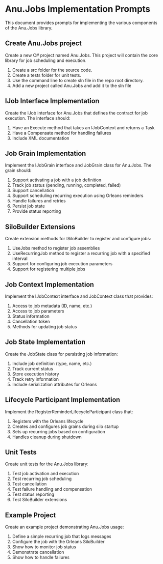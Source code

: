 # Anu.Jobs Implementation Prompts

This document provides prompts for implementing the various components of the Anu.Jobs library.

## Create Anu.Jobs project

Create a new C# project named Anu.Jobs. This project will contain the core library for job scheduling and execution.

1. Create a src folder for the source code.
2. Create a tests folder for unit tests.
3. Use the command line to create sln file in the repo root directory.
4. Add a new project called Anu.Jobs and add it to the sln file

## IJob Interface Implementation

Create the IJob interface for Anu.Jobs that defines the contract for job execution. The interface should:

1. Have an Execute method that takes an IJobContext and returns a Task
2. Have a Compensate method for handling failures
3. Include XML documentation

## Job Grain Implementation

Implement the IJobGrain interface and JobGrain class for Anu.Jobs. The grain should:

1. Support activating a job with a job definition
2. Track job status (pending, running, completed, failed)
3. Support cancellation
4. Support scheduling recurring execution using Orleans reminders
5. Handle failures and retries
6. Persist job state
7. Provide status reporting

## SiloBuilder Extensions

Create extension methods for ISiloBuilder to register and configure jobs:

1. UseJobs method to register job assemblies
2. UseRecurringJob method to register a recurring job with a specified interval
3. Support for configuring job execution parameters
4. Support for registering multiple jobs

## Job Context Implementation

Implement the IJobContext interface and JobContext class that provides:

1. Access to job metadata (ID, name, etc.)
2. Access to job parameters
3. Status information
4. Cancellation token
5. Methods for updating job status

## Job State Implementation

Create the JobState class for persisting job information:

1. Include job definition (type, name, etc.)
2. Track current status
3. Store execution history
4. Track retry information
5. Include serialization attributes for Orleans

## Lifecycle Participant Implementation

Implement the RegisterReminderLifecycleParticipant class that:

1. Registers with the Orleans lifecycle
2. Creates and configures job grains during silo startup
3. Sets up recurring jobs based on configuration
4. Handles cleanup during shutdown

## Unit Tests

Create unit tests for the Anu.Jobs library:

1. Test job activation and execution
2. Test recurring job scheduling
3. Test cancellation
4. Test failure handling and compensation
5. Test status reporting
6. Test SiloBuilder extensions

## Example Project

Create an example project demonstrating Anu.Jobs usage:

1. Define a simple recurring job that logs messages
2. Configure the job with the Orleans SiloBuilder
3. Show how to monitor job status
4. Demonstrate cancellation
5. Show how to handle failures
